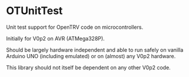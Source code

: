 # OTUnitTest
Unit test support for OpenTRV code on microcontrollers.

Initially for V0p2 on AVR (ATMega328P).

Should be largely hardware independent and able to run safely on
vanilla Arduino UNO (including emulated)
or on (almost) any V0p2 hardware.

This library should not itself be dependent on any other V0p2 code.
